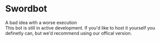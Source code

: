 # Swordbot
A bad idea with a worse execution<br>
This bot is still in active development. If you'd like to host it yourself you definetly can, but we'd recommend using our offical version.
